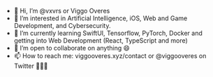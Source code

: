 - 👋 Hi, I’m @vxvrs or Viggo Overes
- 👀 I’m interested in Artificial Intelligence, iOS, Web and Game Development, and Cybersecurity.
- 🌱 I’m currently learning SwiftUI, Tensorflow, PyTorch, Docker and getting into Web Development (React, TypeScript and more)
- 💞️ I’m open to collaborate on anything 😄
- 📫 How to reach me: viggooveres.xyz/contact or @viggooveres on Twitter 🙋🏼‍♂️

<!---
vxvrs/vxvrs is a ✨ special ✨ repository because its `README.md` (this file) appears on your GitHub profile.
You can click the Preview link to take a look at your changes.
--->

